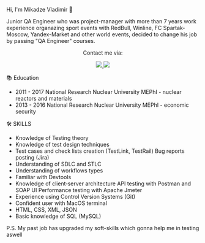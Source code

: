 Hi, I'm Mikadze Vladimir 👋

Junior QA Engineer who was project-manager with more than 7 years work experience organazing sport events with RedBull, Winline, 
FC Spartak-Moscow, Yandex-Market  and other world events, decided to change his job by passing "QA Engineer" courses.

<p align='center'>
   Сontact me via:
 </p>
<p align='center'>
   <a href="mailto:v.mikadze10@gmail.com">
       <img src="https://img.shields.io/badge/Gmail-D14836?style=for-the-badge&logo=gmail&logoColor=white"/>
   </a>
<a href="https://t.me/mikadzev">
       <img src="https://img.shields.io/badge/Telegram-2CA5E0?style=for-the-badge&logo=telegram&logoColor=white"/>
   </a>
  </p>

📚 Education
*  2011 - 2017 National Research Nuclear University MEPhI - nuclear reactors and materials
*  2013 - 2016 National Research Nuclear University MEPhI - economic security

🛠 SKILLS

*  Knowledge of Testing theory
*  Knowledge of test design techniques
*  Test cases and check lists creation (TestLink, TestRail) Bug reports posting (Jira)
*  Understanding of SDLC and STLC
*  Understanding of workflows types
*  Familiar with Devtools
*  Knowledge of client‐server architecture API testing with Postman and SOAP UI Performance testing with Apache Jmeter
*  Experience using Control Version Systems (Git)
*  Confident user with MacOS terminal
*  HTML, CSS, XML, JSON
*  Basic knowledge of SQL (MySQL)

P.S.
My past job has upgraded my soft-skills which gonna help me in testing aswell



<!--
**vmikadze/vmikadze** is a ✨ _special_ ✨ repository because its `README.md` (this file) appears on your GitHub profile.

Here are some ideas to get you started:

- 🔭 I’m currently working on ...
- 🌱 I’m currently learning ...
- 👯 I’m looking to collaborate on ...
- 🤔 I’m looking for help with ...
- 💬 Ask me about ...
- 📫 How to reach me: ...
- 😄 Pronouns: ...
- ⚡ Fun fact: ...
-->
